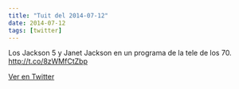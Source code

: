 ```yaml
---
title: "Tuit del 2014-07-12"
date: 2014-07-12
tags: [twitter]
---
```


Los Jackson 5 y Janet Jackson en un programa de la tele de los 70.  http://t.co/8zWMfCtZbp



[Ver en Twitter](https://twitter.com/i/web/status/488105484272939008)
